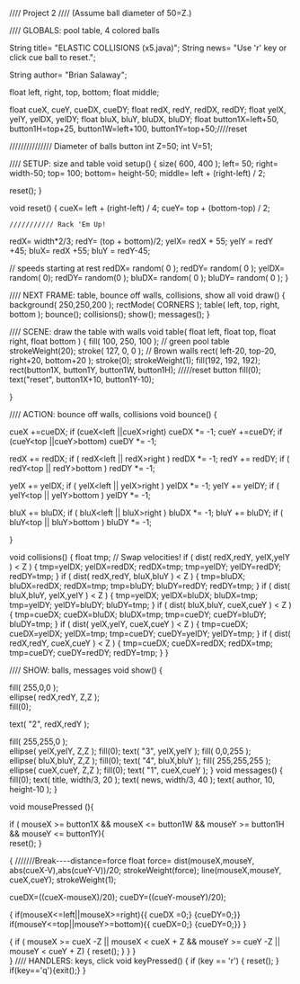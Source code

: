 //// Project 2
//// (Assume ball diameter of 50=Z.)

//// GLOBALS:  pool table, 4 colored balls

String title=  "ELASTIC COLLISIONS  (x5.java)";
String news=   "Use 'r' key  or click cue ball to reset.";

String author=  "Brian Salaway";


float left, right, top, bottom;
float middle;

float cueX,  cueY,  cueDX,  cueDY;
float redX,  redY,  redDX,  redDY;
float yelX,  yelY,  yelDX,  yelDY;
float bluX, bluY, bluDX, bluDY;
float button1X=left+50, button1H=top+25, button1W=left+100, button1Y=top+50;////reset 


/////////////// Diameter of balls button
int Z=50;
int V=51;

//// SETUP:  size and table
void setup() {
  size( 600, 400 );
  left=   50;
  right=  width-50;
  top=    100;
  bottom= height-50;
  middle= left + (right-left) / 2;
  
  reset();
 }
 
 void reset() {
   cueX=  left + (right-left) / 4;
   cueY=  top + (bottom-top) / 2;
   
    /////////// Rack 'Em Up!
  redX= width*2/3; redY= (top + bottom)/2; 
  yelX= redX + 55; yelY = redY +45;
  bluX= redX +55;  bluY = redY-45;
  
  
   //  speeds starting at rest
   redDX=  random( 0 );   redDY=  random( 0 );
   yelDX=  random( 0);   redDY=  random(0 );
   bluDX=  random( 0 );   bluDY=  random( 0 );
 }
 
 //// NEXT FRAME:  table, bounce off walls, collisions, show all
void draw() {
  background( 250,250,200 );
  rectMode( CORNERS );
  table( left, top, right, bottom );
  bounce();
  collisions();
  show();
  messages();
}

//// SCENE:  draw the table with walls
void table( float left, float top, float right, float bottom ) {
  fill( 100, 250, 100 );    // green pool table
  strokeWeight(20);
  stroke( 127, 0, 0 );      // Brown walls
  rect( left-20, top-20, right+20, bottom+20 );
  stroke(0);
  strokeWeight(1);
   fill(192, 192, 192);
  rect(button1X, button1Y, button1W, button1H); /////reset button
  fill(0);
  text("reset", button1X+10, button1Y-10);
 
}

//// ACTION:  bounce off walls, collisions
void bounce() {
  
  cueX +=cueDX; if (cueX<left ||cueX>right) cueDX *= -1;
  cueY +=cueDY; if (cueY<top ||cueY>bottom) cueDY *= -1;
  
  redX += redDX;  if ( redX<left || redX>right ) redDX *= -1;
  redY += redDY;  if ( redY<top || redY>bottom ) redDY *=  -1;

  yelX += yelDX;  if ( yelX<left || yelX>right ) yelDX *= -1;
  yelY += yelDY;  if ( yelY<top || yelY>bottom ) yelDY *=  -1;
  
  bluX += bluDX;  if ( bluX<left || bluX>right ) bluDX *= -1;
  bluY += bluDY;  if ( bluY<top || bluY>bottom ) bluDY *=  -1;

}

void collisions() {
  float tmp;
  // Swap velocities!
  if ( dist( redX,redY, yelX,yelY ) < Z ) {
    tmp=yelDX;  yelDX=redDX;  redDX=tmp;
    tmp=yelDY;  yelDY=redDY;  redDY=tmp;
  }
  if ( dist( redX,redY, bluX,bluY ) < Z ) {
    tmp=bluDX;  bluDX=redDX;  redDX=tmp;
    tmp=bluDY;  bluDY=redDY;  redDY=tmp;
  }
 if ( dist( bluX,bluY, yelX,yelY ) < Z ) {
    tmp=yelDX;  yelDX=bluDX;  bluDX=tmp;
    tmp=yelDY;  yelDY=bluDY;  bluDY=tmp;
  } 
 if ( dist( bluX,bluY, cueX,cueY ) < Z ) {
    tmp=cueDX;  cueDX=bluDX;  bluDX=tmp;
    tmp=cueDY;  cueDY=bluDY;  bluDY=tmp;
  } 
  if ( dist( yelX,yelY, cueX,cueY ) < Z ) {
    tmp=cueDX;  cueDX=yelDX;  yelDX=tmp;
    tmp=cueDY;  cueDY=yelDY;  yelDY=tmp;
  } 
  if ( dist( redX,redY, cueX,cueY ) < Z ) {
    tmp=cueDX;  cueDX=redDX;  redDX=tmp;
    tmp=cueDY;  cueDY=redDY;  redDY=tmp;
  }
}
    
    
    
//// SHOW:  balls, messages
void show() {

  fill( 255,0,0 );    
  ellipse( redX,redY, Z,Z );  
  fill(0); 
 
   text( "2", redX,redY );
       
  fill( 255,255,0 );  
  ellipse( yelX,yelY, Z,Z );
   fill(0);
   text( "3", yelX,yelY );
  fill( 0,0,255 );    
  ellipse( bluX,bluY, Z,Z );
   fill(0);
   text( "4", bluX,bluY );
  fill( 255,255,255 );    
  ellipse( cueX,cueY, Z,Z );
   fill(0);
   text( "1", cueX,cueY );
}
void messages() {
  fill(0);
  text( title, width/3, 20 );
  text( news, width/3, 40 );
  text( author, 10, height-10 );
}



void mousePressed (){
  
  
 

  if (  mouseX >= button1X && mouseX <=  button1W 
 && mouseY >= button1H && mouseY <= button1Y){    
    reset();
}
  
   {
  ///////Break----distance=force
  float force= dist(mouseX,mouseY, abs(cueX-V),abs(cueY-V))/20;
  strokeWeight(force);
  line(mouseX,mouseY, cueX,cueY);
  strokeWeight(1);
  
  cueDX=((cueX-mouseX)/20);
  cueDY=((cueY-mouseY)/20);    
    
{ if(mouseX<=left||mouseX>=right){{ cueDX =0;} {cueDY=0;}}
   if(mouseY<=top||mouseY>=bottom){{ cueDX=0;} {cueDY=0;}}
  }
  
  {
    if (  mouseX >= cueX -Z || mouseX < cueX + Z &&  mouseY >= cueY -Z || 
  mouseY < cueY + Z) { 
    reset();  }
}
  }  
}
//// HANDLERS:  keys, click
void keyPressed() {
  if (key == 'r') {
    reset();
  }
  if(key=='q'){exit();}
}


  
 

